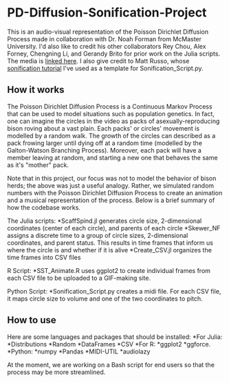 # PD-Diffusion-Sonification-Project
This is an audio-visual representation of the Poisson Dirichlet Diffusion Process made in collaboration with Dr. Noah Forman from McMaster University. I'd also like to credit his other collaborators Rey Chou, Alex Forney, Chengning Li, and Gerandy Brito for prior work on the Julia scripts. The media is [linked here](https://www.veed.io/embed/83ecf958-23ac-415e-83e9-8fc87d10f114). I also give credit to Matt Russo, whose [sonification tutorial](https://github.com/SYSTEMSounds/sonification-tutorials) I've used as a template for Sonification_Script.py.

## How it works
The Poisson Dirichlet Diffusion Process is a Continuous Markov Process that can be used to model situations such as population genetics. In fact, one can imagine the circles in the video as packs of asexually-reproducing bison roving about a vast plain. Each packs' or circles' movement is modelled by a random walk. The growth of the circles can described as a pack frowing larger until dying off at a random time (modelled by the Galton-Watson Branching Process). Moreover, each pack will have a member leaving at random, and starting a new one that behaves the same as it's "mother" pack. 

Note that in this project, our focus was not to model the behavior of bison herds; the above was just a useful analogy. Rather, we simulated random numbers with the Poisson Dirichlet Diffusion Process to create an animation and a musical representation of the process. Below is a brief summary of how the codebase works.

The Julia scripts: 
*ScaffSpind.jl generates circle size, 2-dimensional coordinates (center of each circle), and parents of each circle 
*Skewer_NF assigns a discrete time to a group of circle sizes, 2-dimensional coordinates, and parent status. This results in time frames that inform us where the circle is and whether if it is alive
*Create_CSV.jl organizes the time frames into CSV files

R Script:
*SST_Animate.R uses ggplot2 to create individual frames from each CSV file to be uploaded to a GIF-making site. 

Python Script: 
*Sonification_Script.py creates a midi file. For each CSV file, it maps circle size to volume and one of the two coordinates to pitch.

## How to use
Here are some languages and packages that should be installed:
*For Julia:
   *Distributions
   *Random
   *DataFrames
   *CSV
*For R: 
   *ggplot2 
   *ggforce.  
*Python: 
   *numpy
   *Pandas
   *MIDI-UTIL
   *audiolazy 

At the moment, we are working on a Bash script for end users so that the process may be more streamlined.
